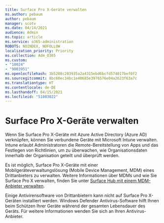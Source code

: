 ```yaml
---
title: Surface Pro X-Geräte verwalten
ms.author: pebaum
author: pebaum
manager: scotv
ms.date: 04/14/2021
audience: Admin
ms.topic: article
ms.service: o365-administration
ROBOTS: NOINDEX, NOFOLLOW
localization_priority: Priority
ms.collection: Adm_O365
ms.custom:
- "10024"
- "9003951"
ms.openlocfilehash: 3b5208c203935a2a4315ebd6bcfd574017bef0f2
ms.sourcegitcommit: 8bc60ec34bc1e40685e3976576e04a2623f63a7c
ms.translationtype: HT
ms.contentlocale: de-DE
ms.lasthandoff: 04/15/2021
ms.locfileid: "51803022"
---
```

# <a name="manage-surface-pro-x-devices"></a>Surface Pro X-Geräte verwalten

Wenn Sie Surface Pro X-Geräte mit Azure Active Directory (Azure AD) verknüpfen, können Sie verbundene Geräte mit Microsoft Intune verwalten. Intune erlaubt Administratoren die Remote-Bereitstellung von Apps und das Festlegen von Richtlinien, um zu überwachen, wie Organisationsdaten innerhalb der Organisation geteilt und überprüft werden.

Es ist möglich, Surface Pro X-Geräte mit einer Mobilgeräteverwaltungslösung (Mobile Device Management, MDM) eines Drittanbieters zu verwalten. Weitere Informationen über MDMs und wie Sie Surface Pro X verwalten, finden Sie unter [Surface Hub mit einem MDM-Anbieter verwalten](https://docs.microsoft.com/surface-hub/manage-settings-with-mdm-for-surface-hub).

Einige Antivirensoftware von Drittanbietern kann nicht auf Surface Pro X-Geräten installiert werden. Windows Defender Antivirus-Software hilft Ihnen beim Schützen Ihrer Geräte während der gesamten Lebensdauer des Geräts. Für weitere Informationen wenden Sie sich an Ihren Antivirus-Anbieter.

